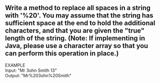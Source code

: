 ## Write a method to replace all spaces in a string with '%20'. You may assume that the string has sufficient space at the end to hold the additional characters, and that you are given the "true" length of the string. (Note: If implementing in Java, please use a character array so that you can perform this operation in place.)  

EXAMPLE   
Input: "Mr 3ohn Smith      13"  
Output: "Mr%203ohn%20Smith"  
